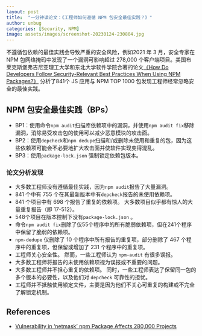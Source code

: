 ```yaml
---
layout: post
title:  "一分钟读论文：《工程师如何遵循 NPM 包安全最佳实践？》"
author: unbug
categories: [Security, NPM]
image: assets/images/screenshot-20230124-230804.jpg
---
```

不遵循包依赖的最佳实践会导致严重的安全风险，例如2021 年 3 月，安全专家在 NPM 包网络掩码中发现了一个漏洞可影响超过 278,000 个客户端项目。美国布莱克斯堡弗吉尼亚理工大学和东北大学软件学院合著的论文[《How Do Developers Follow Security-Relevant Best Practices When Using NPM Packages?》][paper1-url] 分析了841个 JS 应用与 NPM TOP 1000 包发现工程师经常忽略安全的最佳实践。

## NPM 包安全最佳实践（BPs）
- BP1：使用命令`npm audit`扫描库依赖项中的漏洞，并使用`npm audit fix`移除漏洞，消除易受攻击包的使用可以减少恶意模块的攻击面。
- BP2：使用`depcheck`和`npm dedupe`扫描和/或删除未使用和重复的包，因为这些依赖项可能会不必要地扩大攻击面并使软件实现变得混乱。
- BP3：使用`package-lock.json` 强制锁定依赖包版本。

### 论文分析发现
- 大多数工程师没有遵循最佳实践，因为`npm audit`报告了大量漏洞。
- 841 个中有 755 个在其最新版本中有`depcheck`报告的未使用依赖项。
- 841 个项目中有 698 个报告了重复的依赖项。 大多数项目似乎都有惊人的大量重复报告（即 17-512）。
- 548个项目在版本控制下没有`package-lock.json` 。
- 命令`npm audit fix`删除了仅55个程序中的所有脆弱依赖项，但在241个程序中保留了脆弱的依赖项。
- `npm-dedupe` 仅删除了 10 个程序中所有报告的重复项，部分删除了 467 个程序中的重复项，但保留或增加了 231 个程序中的重复项。
- 工程师关心安全性。 然而，一些工程师认为 `npm-audit` 有很多误报。
- 大多数工程师将报告的未使用依赖项视为误报或不重要的问题。
- 大多数工程师并不担心重复的依赖项。 同时，一些工程师表达了保留同一包的多个版本的必要性，以及他们对 `depcheck` 可靠性的担忧。
- 工程师并不抵触使用锁定文件，主要是因为他们不关心可重复的构建或不完全了解锁定机制。


## References
- [Vulnerability in ‘netmask’ npm Package Affects 280,000 Projects][links-1]


[paper1-url]: https://people.cs.vt.edu/nm8247/publications/mahir-secdev-2022.pdf
[links-1]: https://www.securityweek.com/vulnerability-netmask-npm-package-affects-280000-projects/